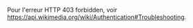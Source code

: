 Pour l'erreur HTTP 403 forbidden, voir https://api.wikimedia.org/wiki/Authentication#Troubleshooting.
